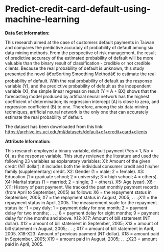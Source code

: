 # Predict-credit-card-default-using-machine-learning


**Data Set Information:**

This research aimed at the case of customers default payments in Taiwan and compares the predictive accuracy of probability of default among six data mining methods. From the perspective of risk management, the result of predictive accuracy of the estimated probability of default will be more valuable than the binary result of classification - credible or not credible clients. Because the real probability of default is unknown, this study presented the novel â€œSorting Smoothing Methodâ€ to estimate the real probability of default. With the real probability of default as the response variable (Y), and the predictive probability of default as the independent variable (X), the simple linear regression result (Y = A + BX) shows that the forecasting model produced by artificial neural network has the highest coefficient of determination; its regression intercept (A) is close to zero, and regression coefficient (B) to one. Therefore, among the six data mining techniques, artificial neural network is the only one that can accurately estimate the real probability of default.

The dataset has been downloaded from this link:
https://archive.ics.uci.edu/ml/datasets/default+of+credit+card+clients

**Attribute Information:**

This research employed a binary variable, default payment (Yes = 1, No = 0), as the response variable. This study reviewed the literature and used the following 23 variables as explanatory variables: 
X1: Amount of the given credit (NT dollar): it includes both the individual consumer credit and his/her family (supplementary) credit. 
X2: Gender (1 = male; 2 = female). 
X3: Education (1 = graduate school; 2 = university; 3 = high school; 4 = others). 
X4: Marital status (1 = married; 2 = single; 3 = others). 
X5: Age (year). 
X6 - X11: History of past payment. We tracked the past monthly payment records (from April to September, 2005) as follows: X6 = the repayment status in September, 2005; X7 = the repayment status in August, 2005; . . .;X11 = the repayment status in April, 2005. The measurement scale for the repayment status is: -1 = pay duly; 1 = payment delay for one month; 2 = payment delay for two months; . . .; 8 = payment delay for eight months; 9 = payment delay for nine months and above. 
X12-X17: Amount of bill statement (NT dollar). X12 = amount of bill statement in September, 2005; X13 = amount of bill statement in August, 2005; . . .; X17 = amount of bill statement in April, 2005. 
X18-X23: Amount of previous payment (NT dollar). X18 = amount paid in September, 2005; X19 = amount paid in August, 2005; . . .;X23 = amount paid in April, 2005. 

